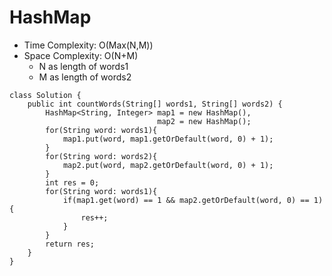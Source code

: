 # HashMap
* Time Complexity: O(Max(N,M))
* Space Complexity: O(N+M)
    * N as length of words1
    * M as length of words2
```
class Solution {
    public int countWords(String[] words1, String[] words2) {
        HashMap<String, Integer> map1 = new HashMap(),
                                 map2 = new HashMap();
        for(String word: words1){
            map1.put(word, map1.getOrDefault(word, 0) + 1);
        }
        for(String word: words2){
            map2.put(word, map2.getOrDefault(word, 0) + 1);
        }
        int res = 0;
        for(String word: words1){
            if(map1.get(word) == 1 && map2.getOrDefault(word, 0) == 1){
                res++;
            }
        }
        return res;
    }
}
```